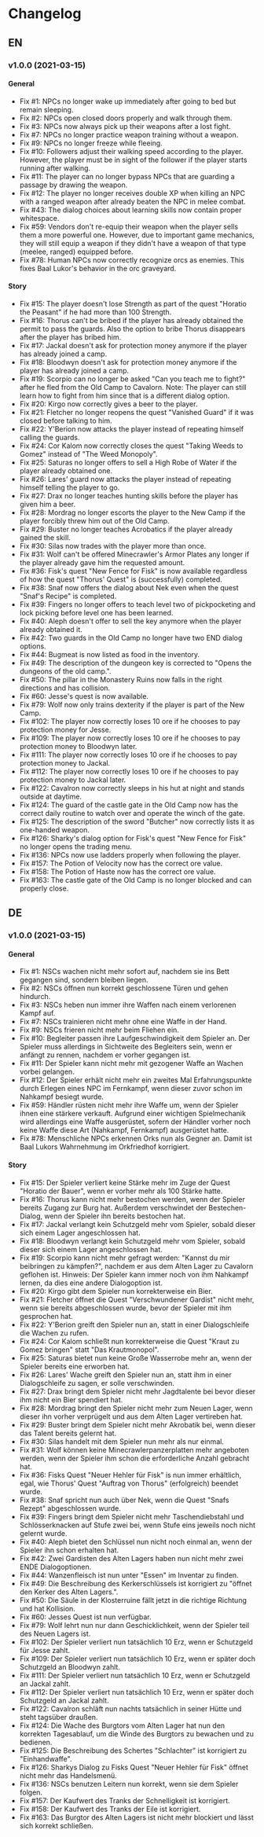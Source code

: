 # Changelog

## EN
### v1.0.0 (2021-03-15)
#### General
* Fix #1: NPCs no longer wake up immediately after going to bed but remain sleeping.
* Fix #2: NPCs open closed doors properly and walk through them.
* Fix #3: NPCs now always pick up their weapons after a lost fight.
* Fix #7: NPCs no longer practice weapon training without a weapon.
* Fix #9: NPCs no longer freeze while fleeing.
* Fix #10: Followers adjust their walking speed according to the player. However, the player must be in sight of the follower if the player starts running after walking.
* Fix #11: The player can no longer bypass NPCs that are guarding a passage by drawing the weapon.
* Fix #12: The player no longer receives double XP when killing an NPC with a ranged weapon after already beaten the NPC in melee combat.
* Fix #43: The dialog choices about learning skills now contain proper whitespace.
* Fix #59: Vendors don't re-equip their weapon when the player sells them a more powerful one. However, due to important game mechanics, they will still equip a weapon if they didn't have a weapon of that type (meelee, ranged) equipped before.
* Fix #78: Human NPCs now correctly recognize orcs as enemies. This fixes Baal Lukor's behavior in the orc graveyard.
#### Story
* Fix #15: The player doesn't lose Strength as part of the quest "Horatio the Peasant" if he had more than 100 Strength.
* Fix #16: Thorus can't be bribed if the player has already obtained the permit to pass the guards. Also the option to bribe Thorus disappears after the player has bribed him.
* Fix #17: Jackal doesn't ask for protection money anymore if the player has already joined a camp.
* Fix #18: Bloodwyn doesn't ask for protection money anymore if the player has already joined a camp.
* Fix #19: Scorpio can no longer be asked "Can you teach me to fight?" after he fled from the Old Camp to Cavalorn. Note: The player can still learn how to fight from him since that is a different dialog option.
* Fix #20: Kirgo now correctly gives a beer to the player.
* Fix #21: Fletcher no longer reopens the quest "Vanished Guard" if it was closed before talking to him.
* Fix #22: Y'Berion now attacks the player instead of repeating himself calling the guards.
* Fix #24: Cor Kalom now correctly closes the quest "Taking Weeds to Gomez" instead of "The Weed Monopoly".
* Fix #25: Saturas no longer offers to sell a High Robe of Water if the player already obtained one.
* Fix #26: Lares' guard now attacks the player instead of repeating himself telling the player to go.
* Fix #27: Drax no longer teaches hunting skills before the player has given him a beer.
* Fix #28: Mordrag no longer escorts the player to the New Camp if the player forcibly threw him out of the Old Camp.
* Fix #29: Buster no longer teaches Acrobatics if the player already gained the skill.
* Fix #30: Silas now trades with the player more than once.
* Fix #31: Wolf can't be offered Minecrawler's Armor Plates any longer if the player already gave him the requested amount.
* Fix #36: Fisk's quest "New Fence for Fisk" is now available regardless of how the quest "Thorus' Quest" is (successfully) completed.
* Fix #38: Snaf now offers the dialog about Nek even when the quest "Snaf's Recipe" is completed.
* Fix #39: Fingers no longer offers to teach level two of pickpocketing and lock picking before level one has been learned.
* Fix #40: Aleph doesn't offer to sell the key anymore when the player already obtained it.
* Fix #42: Two guards in the Old Camp no longer have two END dialog options.
* Fix #44: Bugmeat is now listed as food in the inventory.
* Fix #49: The description of the dungeon key is corrected to "Opens the dungeons of the old camp.".
* Fix #50: The pillar in the Monastery Ruins now falls in the right directions and has collision.
* Fix #60: Jesse's quest is now available.
* Fix #79: Wolf now only trains dexterity if the player is part of the New Camp.
* Fix #102: The player now correctly loses 10 ore if he chooses to pay protection money for Jesse.
* Fix #109: The player now correctly loses 10 ore if he chooses to pay protection money to Bloodwyn later.
* Fix #111: The player now correctly loses 10 ore if he chooses to pay protection money to Jackal.
* Fix #112: The player now correctly loses 10 ore if he chooses to pay protection money to Jackal later.
* Fix #122: Cavalron now correctly sleeps in his hut at night and stands outside at daytime.
* Fix #124: The guard of the castle gate in the Old Camp now has the correct daily routine to watch over and operate the winch of the gate.
* Fix #125: The description of the sword "Butcher" now correctly lists it as one-handed weapon.
* Fix #126: Sharky's dialog option for Fisk's quest "New Fence for Fisk" no longer opens the trading menu.
* Fix #136: NPCs now use ladders properly when following the player.
* Fix #157: The Potion of Velocity now has the correct ore value.
* Fix #158: The Potion of Haste now has the correct ore value.
* Fix #163: The castle gate of the Old Camp is no longer blocked and can properly close.

## DE

### v1.0.0 (2021-03-15)
#### General
* Fix #1: NSCs wachen nicht mehr sofort auf, nachdem sie ins Bett gegangen sind, sondern bleiben liegen.
* Fix #2: NSCs öffnen nun korrekt geschlossene Türen und gehen hindurch.
* Fix #3: NSCs heben nun immer ihre Waffen nach einem verlorenen Kampf auf.
* Fix #7: NSCs trainieren nicht mehr ohne eine Waffe in der Hand.
* Fix #9: NSCs frieren nicht mehr beim Fliehen ein.
* Fix #10: Begleiter passen ihre Laufgeschwindigkeit dem Spieler an. Der Spieler muss allerdings in Sichtweite des Begleiters sein, wenn er anfängt zu rennen, nachdem er vorher gegangen ist.
* Fix #11: Der Spieler kann nicht mehr mit gezogener Waffe an Wachen vorbei gelangen.
* Fix #12: Der Spieler erhält nicht mehr ein zweites Mal Erfahrungspunkte durch Erlegen eines NPC im Fernkampf, wenn dieser zuvor schon im Nahkampf besiegt wurde.
* Fix #59: Händler rüsten nicht mehr ihre Waffe um, wenn der Spieler ihnen eine stärkere verkauft. Aufgrund einer wichtigen Spielmechanik wird allerdings eine Waffe ausgerüstet, sofern der Händler vorher noch keine Waffe diese Art (Nahkampf, Fernkampf) ausgerüstet hatte.
* Fix #78: Menschliche NPCs erkennen Orks nun als Gegner an. Damit ist Baal Lukors Wahrnehmung im Orkfriedhof korrigiert.
#### Story
* Fix #15: Der Spieler verliert keine Stärke mehr im Zuge der Quest "Horatio der Bauer", wenn er vorher mehr als 100 Stärke hatte.
* Fix #16: Thorus kann nicht mehr bestochen werden, wenn der Spieler bereits Zugang zur Burg hat. Außerdem verschwindet der Bestechen-Dialog, wenn der Spieler ihn bereits bestochen hat.
* Fix #17: Jackal verlangt kein Schutzgeld mehr vom Spieler, sobald dieser sich einem Lager angeschlossen hat.
* Fix #18: Bloodwyn verlangt kein Schutzgeld mehr vom Spieler, sobald dieser sich einem Lager angeschlossen hat.
* Fix #19: Scorpio kann nicht mehr gefragt werden: "Kannst du mir beibringen zu kämpfen?", nachdem er aus dem Alten Lager zu Cavalorn geflohen ist. Hinweis: Der Spieler kann immer noch von ihm Nahkampf lernen, da dies eine andere Dialogoption ist.
* Fix #20: Kirgo gibt dem Spieler nun korrekterweise ein Bier.
* Fix #21: Fletcher öffnet die Quest "Verschwundener Gardist" nicht mehr, wenn sie bereits abgeschlossen wurde, bevor der Spieler mit ihm gesprochen hat.
* Fix #22: Y'Berion greift den Spieler nun an, statt in einer Dialogschleife die Wachen zu rufen.
* Fix #24: Cor Kalom schließt nun korrekterweise die Quest "Kraut zu Gomez bringen" statt "Das Krautmonopol".
* Fix #25: Saturas bietet nun keine Große Wasserrobe mehr an, wenn der Spieler bereits eine erworben hat.
* Fix #26: Lares' Wache greift den Spieler nun an, statt ihm in einer Dialogschleife zu sagen, er solle verschwinden.
* Fix #27: Drax bringt dem Spieler nicht mehr Jagdtalente bei bevor dieser ihm nicht ein Bier spendiert hat.
* Fix #28: Mordrag bringt den Spieler nicht mehr zum Neuen Lager, wenn dieser ihn vorher verprügelt und aus dem Alten Lager vertireben hat.
* Fix #29: Buster bringt dem Spieler nicht mehr Akrobatik bei, wenn dieser das Talent bereits gelernt hat.
* Fix #30: Silas handelt mit dem Spieler nun mehr als nur einmal.
* Fix #31: Wolf können keine Minecrawlerpanzerplatten mehr angeboten werden, wenn der Spieler ihm schon die erforderliche Anzahl gebracht hat.
* Fix #36: Fisks Quest "Neuer Hehler für Fisk" is nun immer erhältlich, egal, wie Thorus' Quest "Auftrag von Thorus" (erfolgreich) beendet wurde.  
* Fix #38: Snaf spricht nun auch über Nek, wenn die Quest "Snafs Rezept" abgeschlossen wurde. 
* Fix #39: Fingers bringt dem Spieler nicht mehr Taschendiebstahl und Schlösserknacken auf Stufe zwei bei, wenn Stufe eins jeweils noch nicht gelernt wurde.
* Fix #40: Aleph bietet den Schlüssel nun nicht noch einmal an, wenn der Spieler ihn schon erhalten hat.
* Fix #42: Zwei Gardisten des Alten Lagers haben nun nicht mehr zwei ENDE Dialogoptionen.
* Fix #44: Wanzenfleisch ist nun unter "Essen" im Inventar zu finden.
* Fix #49: Die Beschreibung des Kerkerschlüssels ist korrigiert zu "öffnet den Kerker des Alten Lagers.".
* Fix #50: Die Säule in der Klosterruine fällt jetzt in die richtige Richtung und hat Kollision.
* Fix #60: Jesses Quest ist nun verfügbar.
* Fix #79: Wolf lehrt nun nur dann Geschicklichkeit, wenn der Spieler teil des Neuen Lagers ist.
* Fix #102: Der Spieler verliert nun tatsächlich 10 Erz, wenn er Schutzgeld für Jesse zahlt.
* Fix #109: Der Spieler verliert nun tatsächlich 10 Erz, wenn er später doch Schutzgeld an Bloodwyn zahlt.
* Fix #111: Der Spieler verliert nun tatsächlich 10 Erz, wenn er Schutzgeld an Jackal zahlt.
* Fix #112: Der Spieler verliert nun tatsächlich 10 Erz, wenn er später doch Schutzgeld an Jackal zahlt.
* Fix #122: Cavalron schläft nun nachts tatsächlich in seiner Hütte und steht tagsüber draußen.
* Fix #124: Die Wache des Burgtors vom Alten Lager hat nun den korrekten Tagesablauf, um die Winde des Burgtors zu bewachen und zu bedienen.
* Fix #125: Die Beschreibung des Schertes "Schlachter" ist korrigiert zu "Einhandwaffe".
* Fix #126: Sharkys Dialog zu Fisks Quest "Neuer Hehler für Fisk" öffnet nicht mehr das Handelsmenü.
* Fix #136: NSCs benutzen Leitern nun korrekt, wenn sie dem Spieler folgen.
* Fix #157: Der Kaufwert des Tranks der Schnelligkeit ist korrigiert.
* Fix #158: Der Kaufwert des Tranks der Eile ist korrigiert.
* Fix #163: Das Burgtor des Alten Lagers ist nicht mehr blockiert und lässt sich korrekt schließen.
